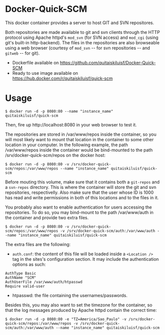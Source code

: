 # Docker-Quick-SCM

This docker container provides a server to host GIT and SVN repositores.

Both repositories are made available to git and svn clients through the HTTP protocol using Apache httpd's ``mod_svn`` (for SVN access) and ``mod_cgi`` (using git's built-in http-backend). The files in the repositories are also browseable using a web browser (courtesy of ``mod_svn`` -- for svn repositories -- and ``gitweb`` -- for git).

* Dockerfile available on https://github.com/quitaiskiluisf/Docker-Quick-SCM
* Ready to use image available on https://hub.docker.com/r/quitaiskiluisf/quick-scm

# Usage

```
$ docker run -d -p 8080:80 --name "instance_name" quitaiskiluisf/quick-scm
```

Then, fire up http://localhost:8080 in your web browser to test it.

The repositories are stored in /var/www/repos inside the container, so you will most likely want to mount that location in the container to some other location in your computer. In the following example, the path /var/www/repos inside the container would be bind-mounted to the path /srv/docker-quick-scm/repos on the docker host:

```
$ docker run -d -p 8080:80 -v /srv/docker-quick-scm/repos:/var/www/repos --name "instance_name" quitaiskiluisf/quick-scm
```

Before mouting this volume, make sure that it contains both a ``git-repos`` and a ``svn-repos`` directory. This is where the container will store the git and svn repositories, respectivelly. Also make sure that the user whose ID is 1000 has read and write permissions in both of this locations and to the files in it.

You probably also want to enable authentication for users accessing the repositories. To do so, you may bind-mount to the path /var/www/auth in the container and provide two extra files.

```
$ docker run -d -p 8080:80 -v /srv/docker-quick-scm/repos:/var/www/repos -v /srv/docker-quick-scm/auth:/var/www/auth --name "instance_name" quitaiskiluisf/quick-scm
```

The extra files are the following:

* ``auth.conf``: the content of this file will be loaded inside a ``<Location />`` tag in the sites's configuration section. It may include the authentication options as such:

```
AuthType Basic
AuthName "SCM"
AuthUserFile /var/www/auth/htpasswd
Require valid-user
```

* htpasswd: the file containing the usernames/passwords.

Besides this, you may also want to set the timezone for the container, so that the log messages produced by Apache httpd contain the correct time:

```
$ docker run -d -p 8080:80 -e "TZ=America/Sao_Paulo" -v /srv/docker-quick-scm/repos:/var/www/repos -v /srv/docker-quick-scm/auth:/var/www/auth --name "instance_name" quitaiskiluisf/quick-scm
```
